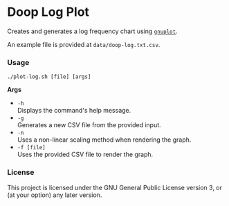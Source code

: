 # Doop Log Plot

Creates and generates a log frequency chart using [`gnuplot`](http://www.gnuplot.info/index.html).

An example file is provided at `data/doop-log.txt.csv`.

### Usage

`./plot-log.sh [file] [args]`

**Args**

- `-h` <br> Displays the command's help message.
- `-g` <br> Generates a new CSV file from the provided input.
- `-n` <br> Uses a non-linear scaling method when rendering the graph.
- `-f [file]` <br> Uses the provided CSV file to render the graph.

### License

This project is licensed under the GNU General Public License version 3, or (at your option) any later version.